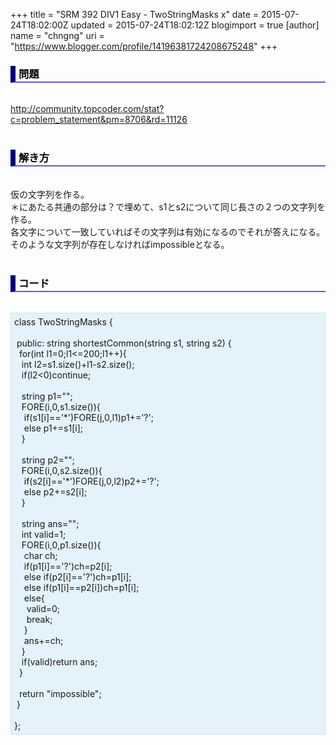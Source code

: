 +++
title = "SRM 392 DIV1 Easy - TwoStringMasks x"
date = 2015-07-24T18:02:00Z
updated = 2015-07-24T18:02:12Z
blogimport = true 
[author]
	name = "chngng"
	uri = "https://www.blogger.com/profile/14196381724208675248"
+++

<div dir="ltr" style="text-align: left;" trbidi="on"><h3 style="border-bottom: 2px solid slateblue; border-left: 8px solid navy; color: black; padding: 0px 0px 1px 5px;">問題 <br /></h3><br /><a href="http://community.topcoder.com/stat?c=problem_statement&amp;pm=8706&amp;rd=11126" target="_blank">http://community.topcoder.com/stat?c=problem_statement&amp;pm=8706&amp;rd=11126</a><br /><br /><h3 style="border-bottom: 2px solid slateblue; border-left: 8px solid navy; color: black; padding: 0px 0px 1px 5px;">解き方 </h3><br />仮の文字列を作る。<br />＊にあたる共通の部分は？で埋めて、s1とs2について同じ長さの２つの文字列を作る。<br />各文字について一致していればその文字列は有効になるのでそれが答えになる。<br />そのような文字列が存在しなければimpossibleとなる。<br /><br /><h3 style="border-bottom: 2px solid slateblue; border-left: 8px solid navy; color: black; padding: 0px 0px 1px 5px;">コード </h3><br /><div style="background-color: #e3f2fb; border: 1px dotted #CCCCCC; padding: 5px;">class TwoStringMasks {<br /><br /><span class="Apple-tab-span" style="white-space: pre;"> </span>public: string shortestCommon(string s1, string s2) {<br /><span class="Apple-tab-span" style="white-space: pre;">  </span>for(int l1=0;l1&lt;=200;l1++){<br /><span class="Apple-tab-span" style="white-space: pre;">   </span>int l2=s1.size()+l1-s2.size();<br /><span class="Apple-tab-span" style="white-space: pre;">   </span>if(l2&lt;0)continue;<br /><br /><span class="Apple-tab-span" style="white-space: pre;">   </span>string p1="";<br /><span class="Apple-tab-span" style="white-space: pre;">   </span>FORE(i,0,s1.size()){<br /><span class="Apple-tab-span" style="white-space: pre;">    </span>if(s1[i]=='*')FORE(j,0,l1)p1+='?';<br /><span class="Apple-tab-span" style="white-space: pre;">    </span>else p1+=s1[i];<br /><span class="Apple-tab-span" style="white-space: pre;">   </span>}<br /><br /><span class="Apple-tab-span" style="white-space: pre;">   </span>string p2="";<br /><span class="Apple-tab-span" style="white-space: pre;">   </span>FORE(i,0,s2.size()){<br /><span class="Apple-tab-span" style="white-space: pre;">    </span>if(s2[i]=='*')FORE(j,0,l2)p2+='?';<br /><span class="Apple-tab-span" style="white-space: pre;">    </span>else p2+=s2[i];<br /><span class="Apple-tab-span" style="white-space: pre;">   </span>}<br /><br /><span class="Apple-tab-span" style="white-space: pre;">   </span>string ans="";<br /><span class="Apple-tab-span" style="white-space: pre;">   </span>int valid=1;<br /><span class="Apple-tab-span" style="white-space: pre;">   </span>FORE(i,0,p1.size()){<br /><span class="Apple-tab-span" style="white-space: pre;">    </span>char ch;<br /><span class="Apple-tab-span" style="white-space: pre;">    </span>if(p1[i]=='?')ch=p2[i];<br /><span class="Apple-tab-span" style="white-space: pre;">    </span>else if(p2[i]=='?')ch=p1[i];<br /><span class="Apple-tab-span" style="white-space: pre;">    </span>else if(p1[i]==p2[i])ch=p1[i];<br /><span class="Apple-tab-span" style="white-space: pre;">    </span>else{<br /><span class="Apple-tab-span" style="white-space: pre;">     </span>valid=0;<br /><span class="Apple-tab-span" style="white-space: pre;">     </span>break;<br /><span class="Apple-tab-span" style="white-space: pre;">    </span>}<br /><span class="Apple-tab-span" style="white-space: pre;">    </span>ans+=ch;<br /><span class="Apple-tab-span" style="white-space: pre;">   </span>}<br /><span class="Apple-tab-span" style="white-space: pre;">   </span>if(valid)return ans;<br /><span class="Apple-tab-span" style="white-space: pre;">  </span>}<br /><br /><span class="Apple-tab-span" style="white-space: pre;">  </span>return "impossible";<br /><span class="Apple-tab-span" style="white-space: pre;"> </span>}<br /><br />};</div></div>
